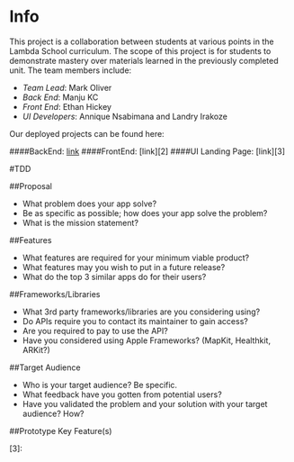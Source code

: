 # Info

This project is a collaboration between students at various points in the Lambda School curriculum. The scope of this project is for students to demonstrate mastery over materials learned in the previously completed unit. The team members include:

* _Team Lead_: Mark Oliver
* _Back End_: Manju KC
* _Front End_: Ethan Hickey
* _UI Developers_: Annique Nsabimana and Landry Irakoze

Our deployed projects can be found here:

####BackEnd: [link][1]
####FrontEnd: [link][2]
####UI Landing Page: [link][3]

#TDD


##Proposal

- What problem does your app solve?
- Be as specific as possible; how does your app solve the problem?
- What is the mission statement?

##Features

- What features are required for your minimum viable product?
- What features may you wish to put in a future release?
- What do the top 3 similar apps do for their users?

##Frameworks/Libraries

- What 3rd party frameworks/libraries are you considering using?
- Do APIs require you to contact its maintainer to gain access?
- Are you required to pay to use the API?
- Have you considered using Apple Frameworks? (MapKit, Healthkit, ARKit?)

##Target Audience

- Who is your target audience? Be specific.
- What feedback have you gotten from potential users?
- Have you validated the problem and your solution with your target audience? How?

##Prototype Key Feature(s)

[1]:
[2]:
[3]:
